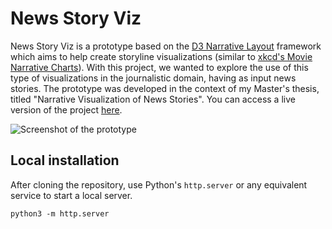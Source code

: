 # News Story Viz

News Story Viz is a prototype based on the [D3 Narrative Layout](https://github.com/abcnews/d3-layout-narrative) framework which aims to help create storyline visualizations (similar to [xkcd's Movie Narrative Charts](https://xkcd.com/657/)). With this project, we wanted to explore the use of this type of visualizations in the journalistic domain, having as input news stories. The prototype was developed in the context of my Master's thesis, titled "Narrative Visualization of News Stories". You can access a live version of the project [here](https://marianafcosta.github.io/news-story-viz/).

![Screenshot of the prototype](https://imgur.com/O6VzT7S.png)

## Local installation

After cloning the repository, use Python's `http.server` or any equivalent service to start a local server. 

```
python3 -m http.server
```
